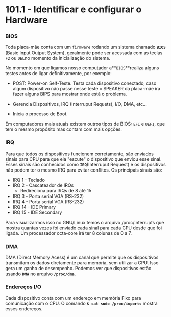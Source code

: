 # 101.1 - Identificar e configurar o Hardware

### BIOS

Toda placa-mãe conta com um `firmware` rodando um sistema chamado **`BIOS`** (Basic Input Output System), geralmente pode ser acessada com as teclas `F2` ou `DEL`no momento da inicialização do sistema.



No momento em que ligamos nosso computador a**`BIOS`**realiza alguns testes antes de ligar definitivamente, por exemplo:



- POST: Power-on Self-Teste. Testa cada dispositivo conectado, caso algum dispositivo não passe nesse teste o SPEAKER da placa-mãe irá fazer alguns BIPS para mostrar onde está o problema.



- Gerencia Dispositivos, IRQ (Interruput Requets), I/O, DMA, etc...
- Inicia o processo de Boot.



Em computadores mais atuais existem outros tipos de BIOS: `EFI` e `UEFI`, que tem o mesmo propósito mas contam com mais opções.



### IRQ 

Para que todos os dispositivos funcionem corretamente, são enviados sinais para CPU para que ela "escute" o dispositivo que enviou esse sinal. Esses sinais são conhecidos como **`IRQ`**(Interruput Request) e os dispositivos não podem ter o mesmo IRQ para evitar conflitos. Os principais sinais são: 

- IRQ 1 - Teclado
- IRQ 2 - Cascateador de IRQs
  - Redireciona para IRQs de 8 até 15
- IRQ 3 - Porta serial VGA (RS-232)
- IRQ 4 - Porta serial VGA (RS-232) 
- IRQ 14 - IDE Primary
- IRQ 15 - IDE Secondary



Para visualizarmos isso no GNU/Linux temos o arquivo /proc/interrupts que mostra quantas vezes foi enviado cada sinal para cada CPU desde que foi ligada. Um processador octa-core irá ter 8 colunas de 0 a 7.



### DMA



DMA (Direct Memory Acess) é um canal que permite que os dispositivos transmitam os dados diretamente para memória, sem utilizar a CPU. Isso gera um ganho de desempenho. Podemos ver que dispositivos estão usando **`DMA`** no arquivo **`/proc/dma`**.



### Endereços I/O

Cada dispositivo conta com um endereço em memória Fixo para comunicação com o CPU. O comando **`$ cat sudo /proc/ioports`** mostra esses endereços.
